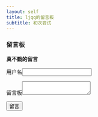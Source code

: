 ```yaml
---
layout: self
title: ljqq的留言板
subtitle: 初次尝试
---
```


### 留言板
**真不戳的留言**
<div stytle="text-align:center">
<form>
        <p>用户名<input type="text" name="username"></p>
        <p>留言板<textarea name="content"></textarea></p>
        <p><input type="submit" value="留言"></p>
</form>
</div>
